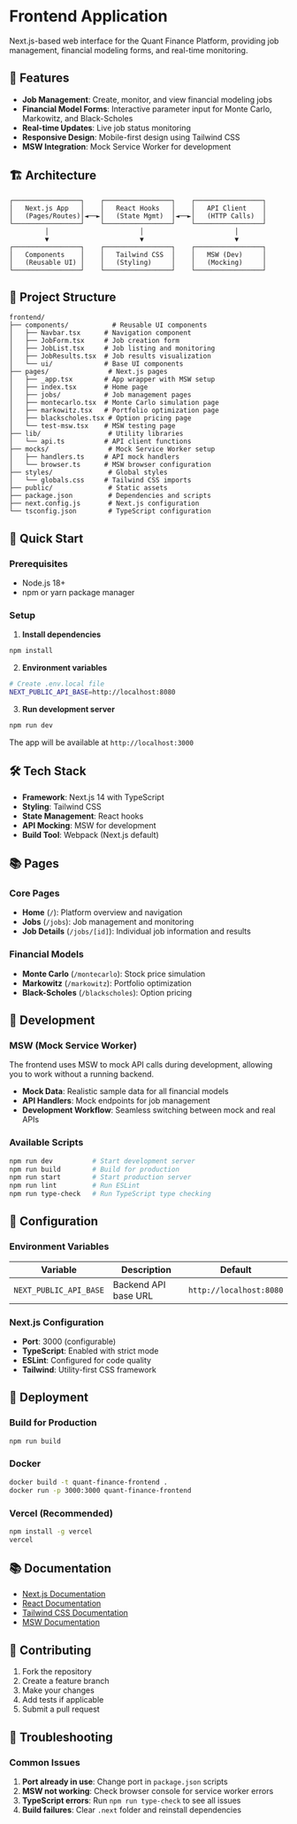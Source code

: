 # Frontend Application

Next.js-based web interface for the Quant Finance Platform, providing job management, financial modeling forms, and real-time monitoring.

## 🚀 Features

- **Job Management**: Create, monitor, and view financial modeling jobs
- **Financial Model Forms**: Interactive parameter input for Monte Carlo, Markowitz, and Black-Scholes
- **Real-time Updates**: Live job status monitoring
- **Responsive Design**: Mobile-first design using Tailwind CSS
- **MSW Integration**: Mock Service Worker for development

## 🏗️ Architecture

```
┌─────────────────┐    ┌─────────────────┐    ┌─────────────────┐
│   Next.js App   │    │   React Hooks   │    │   API Client    │
│   (Pages/Routes)│◄──►│   (State Mgmt)  │◄──►│   (HTTP Calls)  │
└─────────────────┘    └─────────────────┘    └─────────────────┘
         │                       │                       │
         ▼                       ▼                       ▼
┌─────────────────┐    ┌─────────────────┐    ┌─────────────────┐
│   Components    │    │   Tailwind CSS  │    │   MSW (Dev)     │
│   (Reusable UI) │    │   (Styling)     │    │   (Mocking)     │
└─────────────────┘    └─────────────────┘    └─────────────────┘
```

## 📁 Project Structure

```
frontend/
├── components/           # Reusable UI components
│   ├── Navbar.tsx      # Navigation component
│   ├── JobForm.tsx     # Job creation form
│   ├── JobList.tsx     # Job listing and monitoring
│   ├── JobResults.tsx  # Job results visualization
│   └── ui/             # Base UI components
├── pages/               # Next.js pages
│   ├── _app.tsx        # App wrapper with MSW setup
│   ├── index.tsx       # Home page
│   ├── jobs/           # Job management pages
│   ├── montecarlo.tsx  # Monte Carlo simulation page
│   ├── markowitz.tsx   # Portfolio optimization page
│   ├── blackscholes.tsx # Option pricing page
│   └── test-msw.tsx    # MSW testing page
├── lib/                 # Utility libraries
│   └── api.ts          # API client functions
├── mocks/               # Mock Service Worker setup
│   ├── handlers.ts     # API mock handlers
│   └── browser.ts      # MSW browser configuration
├── styles/              # Global styles
│   └── globals.css     # Tailwind CSS imports
├── public/              # Static assets
├── package.json         # Dependencies and scripts
├── next.config.js       # Next.js configuration
└── tsconfig.json        # TypeScript configuration
```

## 🚀 Quick Start

### Prerequisites

- Node.js 18+
- npm or yarn package manager

### Setup

1. **Install dependencies**

```bash
npm install
```

2. **Environment variables**

```bash
# Create .env.local file
NEXT_PUBLIC_API_BASE=http://localhost:8080
```

3. **Run development server**

```bash
npm run dev
```

The app will be available at `http://localhost:3000`

## 🛠️ Tech Stack

- **Framework**: Next.js 14 with TypeScript
- **Styling**: Tailwind CSS
- **State Management**: React hooks
- **API Mocking**: MSW for development
- **Build Tool**: Webpack (Next.js default)

## 📚 Pages

### Core Pages

- **Home** (`/`): Platform overview and navigation
- **Jobs** (`/jobs`): Job management and monitoring
- **Job Details** (`/jobs/[id]`): Individual job information and results

### Financial Models

- **Monte Carlo** (`/montecarlo`): Stock price simulation
- **Markowitz** (`/markowitz`): Portfolio optimization
- **Black-Scholes** (`/blackscholes`): Option pricing

## 🧪 Development

### MSW (Mock Service Worker)

The frontend uses MSW to mock API calls during development, allowing you to work without a running backend.

- **Mock Data**: Realistic sample data for all financial models
- **API Handlers**: Mock endpoints for job management
- **Development Workflow**: Seamless switching between mock and real APIs

### Available Scripts

```bash
npm run dev          # Start development server
npm run build        # Build for production
npm run start        # Start production server
npm run lint         # Run ESLint
npm run type-check   # Run TypeScript type checking
```

## 🔧 Configuration

### Environment Variables

| Variable               | Description          | Default                 |
| ---------------------- | -------------------- | ----------------------- |
| `NEXT_PUBLIC_API_BASE` | Backend API base URL | `http://localhost:8080` |

### Next.js Configuration

- **Port**: 3000 (configurable)
- **TypeScript**: Enabled with strict mode
- **ESLint**: Configured for code quality
- **Tailwind**: Utility-first CSS framework

## 🚀 Deployment

### Build for Production

```bash
npm run build
```

### Docker

```bash
docker build -t quant-finance-frontend .
docker run -p 3000:3000 quant-finance-frontend
```

### Vercel (Recommended)

```bash
npm install -g vercel
vercel
```

## 📚 Documentation

- [Next.js Documentation](https://nextjs.org/docs)
- [React Documentation](https://react.dev/)
- [Tailwind CSS Documentation](https://tailwindcss.com/docs)
- [MSW Documentation](https://mswjs.io/docs/)

## 🤝 Contributing

1. Fork the repository
2. Create a feature branch
3. Make your changes
4. Add tests if applicable
5. Submit a pull request

## 🐛 Troubleshooting

### Common Issues

1. **Port already in use**: Change port in `package.json` scripts
2. **MSW not working**: Check browser console for service worker errors
3. **TypeScript errors**: Run `npm run type-check` to see all issues
4. **Build failures**: Clear `.next` folder and reinstall dependencies
